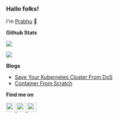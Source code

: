 ### Hallo folks!

I'm [Prabhu](https://prabhujayakumar.dev/me) 👋

**Github Stats**

![](https://github-readme-stats.vercel.app/api?username=prabhutw&show_icons=true&hide_border=true&theme=tokyonight)


![](https://github-readme-stats.anuraghazra1.vercel.app/api/top-langs/?username=prabhutw&layout=compact&theme=tokyonight)

**Blogs**

* [Save Your Kubernetes Cluster From DoS](https://www.prabhujayakumar.dev/blog/save-your-k8s-cluster-from-dos/)
* [Container From Scratch](https://www.prabhujayakumar.dev/blog/container-from-scratch/)

**Find me on**

<p> 
<a href="https://www.linkedin.com/in/prabhu43">
    <img src="https://img.shields.io/badge/linkedin-%230077B5.svg?&style=for-the-badge&logo=linkedin&logoColor=white" height=25>
</a> 
<a href="https://medium.com/@prabhujayakumar">
    <img src="https://img.shields.io/badge/medium-%2312100E.svg?&style=for-the-badge&logo=medium&logoColor=white" height=25>
</a> 
<a href="https://www.prabhujayakumar.dev/">
    <img src="https://img.shields.io/badge/-Website-blue?style=for-the-badge&logo=hugo" height=25>
</a>
</p>
